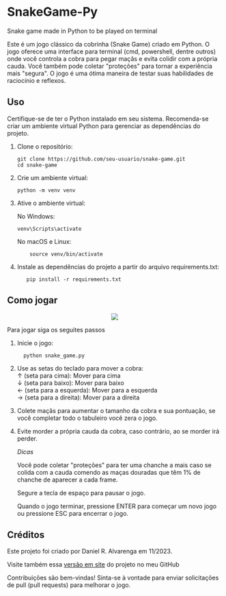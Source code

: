 # SnakeGame-Py
Snake game made in Python to be played on terminal

Este é um jogo clássico da cobrinha (Snake Game) criado em Python. O jogo oferece uma interface para terminal (cmd, powershell, dentre outros) onde você controla a cobra para pegar maçãs e evita colidir com a própria cauda. Você também pode coletar "proteções" para tornar a experiência mais "segura". O jogo é uma ótima maneira de testar suas habilidades de raciocínio e reflexos.

## Uso

Certifique-se de ter o Python instalado em seu sistema. Recomenda-se criar um ambiente virtual Python para gerenciar as dependências do projeto.

1. Clone o repositório:

   ```shell
   git clone https://github.com/seu-usuario/snake-game.git
   cd snake-game
   ```

2. Crie um ambiente virtual:

    ```shell
    python -m venv venv
    ```

3. Ative o ambiente virtual:

    No Windows:

    ```shell
    venv\Scripts\activate
    ```
    No macOS e Linux:
    ```shell
        source venv/bin/activate
    ```
    
  4. Instale as dependências do projeto a partir do arquivo requirements.txt:
     ```shell
        pip install -r requirements.txt
     ```

## Como jogar

<div align="center" width="200px" height="200px">
<img src="https://github.com/Daniel-Alvarenga/SnakeGame-Py/assets/128755697/d18b6325-c287-49be-85f1-136c4a724921"/>
</div>

Para jogar siga os seguites passos  

  1. Inicie o jogo: 
     ```shell
       python snake_game.py
     ```
     
  2. Use as setas do teclado para mover a cobra:  
          ↑ (seta para cima): Mover para cima  
          ↓ (seta para baixo): Mover para baixo  
          ← (seta para a esquerda): Mover para a esquerda  
          → (seta para a direita): Mover para a direita

  3. Colete maçãs para aumentar o tamanho da cobra e sua pontuação, se você completar todo o tabuleiro você zera o jogo.

  4. Evite morder a própria cauda da cobra, caso contrário, ao se morder irá perder.
  
      *Dicas*
      
      Você pode coletar "proteções" para ter uma chanche a mais caso se colida com a cauda comendo as maças douradas que têm 1% de chanche de aparecer a cada frame.
  
      Segure a tecla de espaço para pausar o jogo.
  
      Quando o jogo terminar, pressione ENTER para começar um novo jogo ou pressione ESC para encerrar o jogo.

## Créditos

Este projeto foi criado por Daniel R. Alvarenga em 11/2023.

Visite também essa [versão em site][link] do projeto no meu GitHub

[link]: https://github.com/Daniel-Alvarenga/Snake-Game

Contribuições são bem-vindas! Sinta-se à vontade para enviar solicitações de pull (pull requests) para melhorar o jogo.
